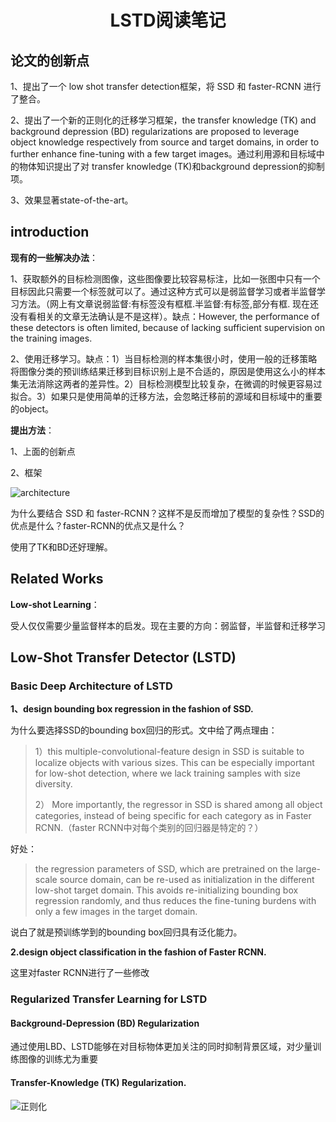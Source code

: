 # <center>LSTD阅读笔记</center>

## 论文的创新点

1、提出了一个 low shot transfer detection框架，将 SSD 和 faster-RCNN 进行了整合。

2、提出了一个新的正则化的迁移学习框架，the transfer knowledge (TK) and background depression
(BD) regularizations are proposed to leverage object knowledge respectively from source and target domains, in order to further enhance fine-tuning with a few target images。通过利用源和目标域中的物体知识提出了对 transfer knowledge (TK)和background depression的抑制项。

3、效果显著state-of-the-art。

## introduction

**现有的一些解决办法**：

1、获取额外的目标检测图像，这些图像要比较容易标注，比如一张图中只有一个目标因此只需要一个标签就可以了。通过这种方式可以是弱监督学习或者半监督学习方法。（网上有文章说弱监督:有标签没有框框.半监督:有标签,部分有框.  现在还没有看相关的文章无法确认是不是这样）。缺点：However, the performance of these detectors is often limited, because of lacking sufficient supervision on the training images.

2、使用迁移学习。缺点：1）当目标检测的样本集很小时，使用一般的迁移策略将图像分类的预训练结果迁移到目标识别上是不合适的，原因是使用这么小的样本集无法消除这两者的差异性。2）目标检测模型比较复杂，在微调的时候更容易过拟合。3）如果只是使用简单的迁移方法，会忽略迁移前的源域和目标域中的重要的object。

**提出方法**：

1、上面的创新点

2、框架

![architecture](http://pwfic6399.bkt.clouddn.com/wechat/object_detection/LSTD_architecture.png)



为什么要结合 SSD 和 faster-RCNN？这样不是反而增加了模型的复杂性？SSD的优点是什么？faster-RCNN的优点又是什么？

使用了TK和BD还好理解。

## Related Works

**Low-shot Learning**：

受人仅仅需要少量监督样本的启发。现在主要的方向：弱监督，半监督和迁移学习



## Low-Shot Transfer Detector (LSTD)

### Basic Deep Architecture of LSTD

**1、design bounding box regression in the fashion of SSD.**

为什么要选择SSD的bounding box回归的形式。文中给了两点理由：

> 1）this multiple-convolutional-feature design in SSD is suitable to localize objects with various sizes. This can be especially important for low-shot detection, where we lack training samples with size diversity.
>
> 2） More importantly, the regressor in SSD is shared among all object categories, instead of being specific for each category as in Faster RCNN.（faster RCNN中对每个类别的回归器是特定的？）

好处：

> the regression parameters of SSD, which are pretrained on the large-scale source domain, can be re-used as initialization in the different low-shot target domain. This avoids re-initializing bounding box regression randomly, and thus reduces the fine-tuning burdens with only a few images in the target domain.

说白了就是预训练学到的bounding box回归具有泛化能力。



**2.design object classification in the fashion of Faster RCNN.**

这里对faster RCNN进行了一些修改

### Regularized Transfer Learning for LSTD

#### **Background-Depression (BD) Regularization**

通过使用LBD、LSTD能够在对目标物体更加关注的同时抑制背景区域，对少量训练图像的训练尤为重要

#### **Transfer-Knowledge (TK) Regularization.**



![正则化](http://pwfic6399.bkt.clouddn.com/wechat/object_detection/LSDT_figure2.png)















